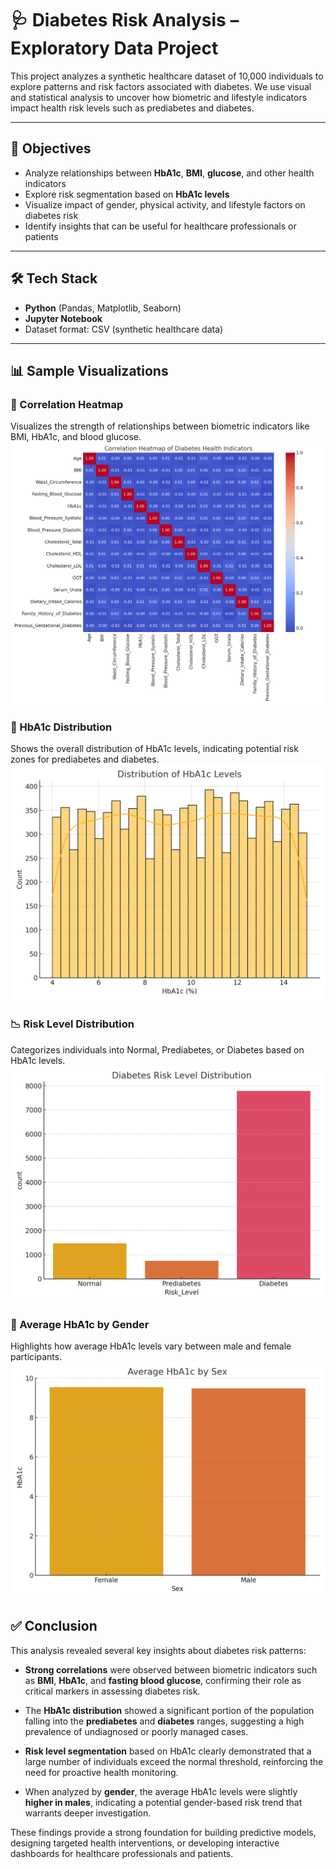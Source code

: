 # 🩺 Diabetes Risk Analysis – Exploratory Data Project

This project analyzes a synthetic healthcare dataset of 10,000 individuals to explore patterns and risk factors associated with diabetes. We use visual and statistical analysis to uncover how biometric and lifestyle indicators impact health risk levels such as prediabetes and diabetes.

---

## 📌 Objectives

- Analyze relationships between **HbA1c**, **BMI**, **glucose**, and other health indicators
- Explore risk segmentation based on **HbA1c levels**
- Visualize impact of gender, physical activity, and lifestyle factors on diabetes risk
- Identify insights that can be useful for healthcare professionals or patients

---

## 🛠️ Tech Stack

- **Python** (Pandas, Matplotlib, Seaborn)
- **Jupyter Notebook**
- Dataset format: CSV (synthetic healthcare data)

---
## 📊 Sample Visualizations

### 🔬 Correlation Heatmap
Visualizes the strength of relationships between biometric indicators like BMI, HbA1c, and blood glucose.
![Correlation Heatmap](correlation_heatmap.png)

### 🧪 HbA1c Distribution
Shows the overall distribution of HbA1c levels, indicating potential risk zones for prediabetes and diabetes.
![HbA1c Distribution](hba1c_distribution.png)

### 📉 Risk Level Distribution
Categorizes individuals into Normal, Prediabetes, or Diabetes based on HbA1c levels.
![Risk Level Distribution](risk_level_distribution.png)

### 👥 Average HbA1c by Gender
Highlights how average HbA1c levels vary between male and female participants.
![Average HbA1c by Gender](avg_hba1c_by_gender.png)

## ✅ Conclusion

This analysis revealed several key insights about diabetes risk patterns:

- **Strong correlations** were observed between biometric indicators such as **BMI**, **HbA1c**, and **fasting blood glucose**, confirming their role as critical markers in assessing diabetes risk.

- The **HbA1c distribution** showed a significant portion of the population falling into the **prediabetes** and **diabetes** ranges, suggesting a high prevalence of undiagnosed or poorly managed cases.

- **Risk level segmentation** based on HbA1c clearly demonstrated that a large number of individuals exceed the normal threshold, reinforcing the need for proactive health monitoring.

- When analyzed by **gender**, the average HbA1c levels were slightly **higher in males**, indicating a potential gender-based risk trend that warrants deeper investigation.

These findings provide a strong foundation for building predictive models, designing targeted health interventions, or developing interactive dashboards for healthcare professionals and patients.
